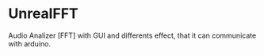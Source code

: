 # UnrealFFT
Audio Analizer [FFT] with GUI and differents effect, that it can communicate with arduino.
